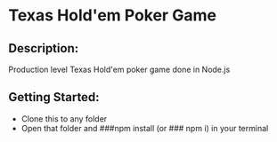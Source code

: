 # Texas Hold'em Poker Game
## Description:
Production level Texas Hold'em poker game done in Node.js
## Getting Started:
* Clone this to any folder
* Open that folder and ###npm install (or ### npm i) in your terminal
